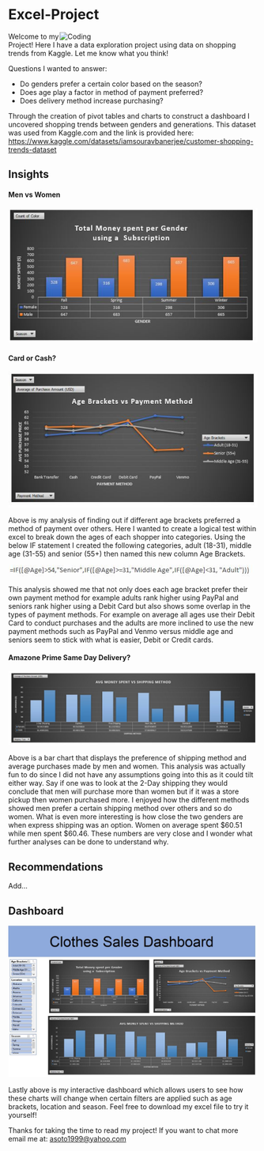# Excel-Project

<img align="right" alt="Coding" width="400" src="https://gifdb.com/images/high/happy-snoopy-grocery-shopping-7r6y9eqq4mi5tgsp.gif">



Welcome to my Project! Here I have a data exploration project using data on shopping trends from Kaggle.  Let me know what you think!

Questions I wanted to answer:
- Do genders prefer a certain color based on the season?
- Does age play a factor in method of payment preferred? 
- Does delivery method increase purchasing? 

Through the creation of pivot tables and charts to construct a dashboard I uncovered shopping trends between genders and generations. This dataset was used from Kaggle.com and the link is provided here: https://www.kaggle.com/datasets/iamsouravbanerjee/customer-shopping-trends-dataset

## Insights 


#### Men vs Women


![1st Graph](https://github.com/Alex-57Soto/Excel-Shopping-Dashboard/blob/main/1st.JPG)



#### Card or Cash?

![Age](https://github.com/Alex-57Soto/Excel-Shopping-Dashboard/blob/main/2nd.JPG)

Above is my analysis of finding out if different age brackets preferred a method of payment over others. Here I wanted to create a logical test within excel to break down the ages of each shopper into categories. Using the below IF statement I created the following categories, adult (18-31), middle age (31-55) and senior (55+) then named this new column Age Brackets.

![IFStatement](https://github.com/Alex-57Soto/Excel-Shopping-Dashboard/blob/main/code.JPG)

This analysis showed me that not only does each age bracket prefer their own payment method for example adults rank higher using PayPal and seniors rank higher using a Debit Card but also shows some overlap in the types of payment methods. For example on average all ages use their Debit Card to conduct purchases and the adults are more inclined to use the new payment methods such as PayPal and Venmo versus middle age and seniors seem to stick with what is easier, Debit or Credit cards. 

#### Amazone Prime Same Day Delivery?

![Shipping](https://github.com/Alex-57Soto/Excel-Shopping-Dashboard/blob/main/3rd.JPG)

Above is a bar chart that displays the preference of shipping method and average purchases made by men and women. This analysis was actually fun to do since I did not have any assumptions going into this as it could tilt either way. Say if one was to look at the 2-Day shipping they would conclude that men will purchase more than women but if it was a store pickup then women purchased more. I enjoyed how the different methods showed men prefer a certain shipping method over others and so do women. What is even more interesting is how close the two genders are when express shipping was an option. Women on average spent $60.51 while men spent $60.46. These numbers are very close and I wonder what further analyses can be done to understand why.

## Recommendations

Add...




## Dashboard

![Dashboard](https://github.com/Alex-57Soto/Excel-Shopping-Dashboard/blob/main/das2.JPG)

Lastly above is my interactive dashboard which allows users to see how these charts will change when certain filters are applied such as age brackets, location and season. Feel free to download my excel file to try it yourself!


Thanks for taking the time to read my project! If you want to chat more email me at: asoto1999@yahoo.com




